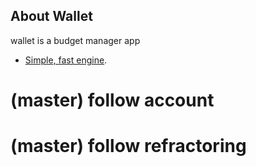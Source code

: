 ## About Wallet

wallet is a budget manager app
- [Simple, fast engine](https://wallet.nounext.com).
  
# (master) follow account 
# (master) follow refractoring 